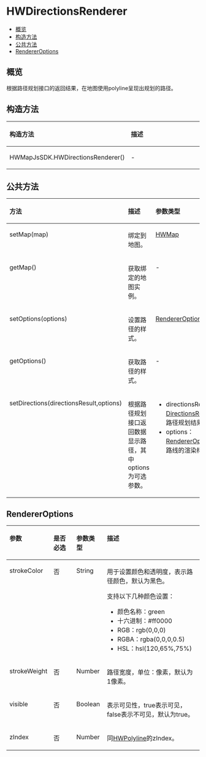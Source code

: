 # HWDirectionsRenderer<a name="ZH-CN_TOPIC_0000001145941069"></a>

-   [概览](#s15c7889c29e24ac1b91428dcb0b85c15)
-   [构造方法](#s9f1ca07d251a482e9e131d2d9f403c70)
-   [公共方法](#s268eac983a594e38b79b898225136b50)
-   [RendererOptions](#se407e5a550314c2799968906115fc737)

## 概览<a name="s15c7889c29e24ac1b91428dcb0b85c15"></a>

根据路径规划接口的返回结果，在地图使用polyline呈现出规划的路径。

## 构造方法<a name="s9f1ca07d251a482e9e131d2d9f403c70"></a>

<a name="t4255154508df4d64ba15b79edc1c89ff"></a>
<table><thead align="left"><tr id="r626e8eca76244a51b04606aafa83ca8d"><th class="cellrowborder" valign="top" width="53%" id="mcps1.1.3.1.1"><p id="a5818bf771ca1498b88c3653b6c0ab974"><a name="a5818bf771ca1498b88c3653b6c0ab974"></a><a name="a5818bf771ca1498b88c3653b6c0ab974"></a><strong id="a59f77369e96d4be9843110b24962e237"><a name="a59f77369e96d4be9843110b24962e237"></a><a name="a59f77369e96d4be9843110b24962e237"></a>构造方法</strong></p>
</th>
<th class="cellrowborder" valign="top" width="47%" id="mcps1.1.3.1.2"><p id="af664140596c04eb0ac6a61b2578b4d5e"><a name="af664140596c04eb0ac6a61b2578b4d5e"></a><a name="af664140596c04eb0ac6a61b2578b4d5e"></a><strong id="a65ef8aeef69447049b130aa12d45d806"><a name="a65ef8aeef69447049b130aa12d45d806"></a><a name="a65ef8aeef69447049b130aa12d45d806"></a>描述</strong></p>
</th>
</tr>
</thead>
<tbody><tr id="rff6e0911d02944f8b1ff139af3dc16a4"><td class="cellrowborder" valign="top" width="53%" headers="mcps1.1.3.1.1 "><p id="a6c2e13969d30403699065111e152133f"><a name="a6c2e13969d30403699065111e152133f"></a><a name="a6c2e13969d30403699065111e152133f"></a>HWMapJsSDK.HWDirectionsRenderer()</p>
</td>
<td class="cellrowborder" valign="top" width="47%" headers="mcps1.1.3.1.2 "><p id="a8009e35316fb4d6b95054f9f7c236245"><a name="a8009e35316fb4d6b95054f9f7c236245"></a><a name="a8009e35316fb4d6b95054f9f7c236245"></a>-</p>
</td>
</tr>
</tbody>
</table>

## 公共方法<a name="s268eac983a594e38b79b898225136b50"></a>

<a name="t127419a48d134b34b18afb99ab071e76"></a>
<table><thead align="left"><tr id="r500feb32cc984b97a9d96cbd6ca562be"><th class="cellrowborder" valign="top" width="24%" id="mcps1.1.5.1.1"><p id="a5eb811748e2340f5b64e2dd8580bb92e"><a name="a5eb811748e2340f5b64e2dd8580bb92e"></a><a name="a5eb811748e2340f5b64e2dd8580bb92e"></a><strong id="ad1e2401e28fb4089b0f49e57dd306342"><a name="ad1e2401e28fb4089b0f49e57dd306342"></a><a name="ad1e2401e28fb4089b0f49e57dd306342"></a>方法</strong></p>
</th>
<th class="cellrowborder" valign="top" width="24%" id="mcps1.1.5.1.2"><p id="a85e9b8b51c524eb6811492a8034e00b4"><a name="a85e9b8b51c524eb6811492a8034e00b4"></a><a name="a85e9b8b51c524eb6811492a8034e00b4"></a><strong id="abd5f55b3f59547e6b175e39164ebfc72"><a name="abd5f55b3f59547e6b175e39164ebfc72"></a><a name="abd5f55b3f59547e6b175e39164ebfc72"></a>描述</strong></p>
</th>
<th class="cellrowborder" valign="top" width="32.67%" id="mcps1.1.5.1.3"><p id="a6c225265d07c407e803118de8eb553ce"><a name="a6c225265d07c407e803118de8eb553ce"></a><a name="a6c225265d07c407e803118de8eb553ce"></a><strong id="aabb132627de84a6794aced37108ed22a"><a name="aabb132627de84a6794aced37108ed22a"></a><a name="aabb132627de84a6794aced37108ed22a"></a>参数类型</strong></p>
</th>
<th class="cellrowborder" valign="top" width="19.33%" id="mcps1.1.5.1.4"><p id="a0f353fe9c5604307bb1d8a10d49116c3"><a name="a0f353fe9c5604307bb1d8a10d49116c3"></a><a name="a0f353fe9c5604307bb1d8a10d49116c3"></a><strong id="ac4de4943f69542c2b36581438b4d81a4"><a name="ac4de4943f69542c2b36581438b4d81a4"></a><a name="ac4de4943f69542c2b36581438b4d81a4"></a>返回值</strong></p>
</th>
</tr>
</thead>
<tbody><tr id="rea2004a8bf6c4cb1b3b9e8c38fbf6129"><td class="cellrowborder" valign="top" width="24%" headers="mcps1.1.5.1.1 "><p id="acc5420e78d7f4f789282cadf2b857fff"><a name="acc5420e78d7f4f789282cadf2b857fff"></a><a name="acc5420e78d7f4f789282cadf2b857fff"></a>setMap(map)</p>
</td>
<td class="cellrowborder" valign="top" width="24%" headers="mcps1.1.5.1.2 "><p id="a123ee16d07e9483ea21e1341718ddbbf"><a name="a123ee16d07e9483ea21e1341718ddbbf"></a><a name="a123ee16d07e9483ea21e1341718ddbbf"></a>绑定到地图。</p>
</td>
<td class="cellrowborder" valign="top" width="32.67%" headers="mcps1.1.5.1.3 "><p id="acd3a430d346f41d1a62142492228790a"><a name="acd3a430d346f41d1a62142492228790a"></a><a name="acd3a430d346f41d1a62142492228790a"></a><a href="js-hwmap.md">HWMap</a></p>
</td>
<td class="cellrowborder" valign="top" width="19.33%" headers="mcps1.1.5.1.4 "><p id="af201ea37fbfc40bc941cf913461a7126"><a name="af201ea37fbfc40bc941cf913461a7126"></a><a name="af201ea37fbfc40bc941cf913461a7126"></a>-</p>
</td>
</tr>
<tr id="r50d503f1b90b42ac88a060e19f3649ce"><td class="cellrowborder" valign="top" width="24%" headers="mcps1.1.5.1.1 "><p id="a76bae21700284a88bbf32e586f7f272a"><a name="a76bae21700284a88bbf32e586f7f272a"></a><a name="a76bae21700284a88bbf32e586f7f272a"></a>getMap()</p>
</td>
<td class="cellrowborder" valign="top" width="24%" headers="mcps1.1.5.1.2 "><p id="ac4c3c7f5852f44d09c45aeb4842b9a15"><a name="ac4c3c7f5852f44d09c45aeb4842b9a15"></a><a name="ac4c3c7f5852f44d09c45aeb4842b9a15"></a>获取绑定的地图实例。</p>
</td>
<td class="cellrowborder" valign="top" width="32.67%" headers="mcps1.1.5.1.3 "><p id="a99bc4b4071b742e9b2715a15568b5492"><a name="a99bc4b4071b742e9b2715a15568b5492"></a><a name="a99bc4b4071b742e9b2715a15568b5492"></a>-</p>
</td>
<td class="cellrowborder" valign="top" width="19.33%" headers="mcps1.1.5.1.4 "><p id="a291dfb62e1a949e8b265affeb9cfb31d"><a name="a291dfb62e1a949e8b265affeb9cfb31d"></a><a name="a291dfb62e1a949e8b265affeb9cfb31d"></a><a href="js-hwmap.md">HWMap</a></p>
</td>
</tr>
<tr id="r4f2f01af5ded40bda00b28b9ed398411"><td class="cellrowborder" valign="top" width="24%" headers="mcps1.1.5.1.1 "><p id="a2b582cc14db84e95a4cb7dadaeeb3003"><a name="a2b582cc14db84e95a4cb7dadaeeb3003"></a><a name="a2b582cc14db84e95a4cb7dadaeeb3003"></a>setOptions(options)</p>
</td>
<td class="cellrowborder" valign="top" width="24%" headers="mcps1.1.5.1.2 "><p id="acb62ac171af640d0bdcdec0c4fcd155c"><a name="acb62ac171af640d0bdcdec0c4fcd155c"></a><a name="acb62ac171af640d0bdcdec0c4fcd155c"></a>设置路径的样式。</p>
</td>
<td class="cellrowborder" valign="top" width="32.67%" headers="mcps1.1.5.1.3 "><p id="a93cd6249a0264bb9a2b4e8394eee1ac3"><a name="a93cd6249a0264bb9a2b4e8394eee1ac3"></a><a name="a93cd6249a0264bb9a2b4e8394eee1ac3"></a><a href="#se407e5a550314c2799968906115fc737">RendererOptions</a></p>
</td>
<td class="cellrowborder" valign="top" width="19.33%" headers="mcps1.1.5.1.4 "><p id="a1c669cdbdee3470389adf3431a37a8e7"><a name="a1c669cdbdee3470389adf3431a37a8e7"></a><a name="a1c669cdbdee3470389adf3431a37a8e7"></a>-</p>
</td>
</tr>
<tr id="r084f0f20be2340518336f255eabcf79b"><td class="cellrowborder" valign="top" width="24%" headers="mcps1.1.5.1.1 "><p id="a7de5f3b1dccd4ecba54922a95770ccf3"><a name="a7de5f3b1dccd4ecba54922a95770ccf3"></a><a name="a7de5f3b1dccd4ecba54922a95770ccf3"></a>getOptions()</p>
</td>
<td class="cellrowborder" valign="top" width="24%" headers="mcps1.1.5.1.2 "><p id="a28a73c3a07f54a2986b81e8056d04447"><a name="a28a73c3a07f54a2986b81e8056d04447"></a><a name="a28a73c3a07f54a2986b81e8056d04447"></a>获取路径的样式。</p>
</td>
<td class="cellrowborder" valign="top" width="32.67%" headers="mcps1.1.5.1.3 "><p id="a928edefb25cc40d886261600379f9ac7"><a name="a928edefb25cc40d886261600379f9ac7"></a><a name="a928edefb25cc40d886261600379f9ac7"></a>-</p>
</td>
<td class="cellrowborder" valign="top" width="19.33%" headers="mcps1.1.5.1.4 "><p id="aa9405734be24487482bd695dfdb2b543"><a name="aa9405734be24487482bd695dfdb2b543"></a><a name="aa9405734be24487482bd695dfdb2b543"></a><a href="#se407e5a550314c2799968906115fc737">RendererOptions</a></p>
</td>
</tr>
<tr id="r5c63faaa14a24409b5d909cae7280676"><td class="cellrowborder" valign="top" width="24%" headers="mcps1.1.5.1.1 "><p id="a1c88d86d6f09459cb854ab2b2d42a5c3"><a name="a1c88d86d6f09459cb854ab2b2d42a5c3"></a><a name="a1c88d86d6f09459cb854ab2b2d42a5c3"></a>setDirections(directionsResult,options)</p>
</td>
<td class="cellrowborder" valign="top" width="24%" headers="mcps1.1.5.1.2 "><p id="a3b6a4bca768f493f9d0a943a91b24123"><a name="a3b6a4bca768f493f9d0a943a91b24123"></a><a name="a3b6a4bca768f493f9d0a943a91b24123"></a>根据路径规划接口返回数据显示路径，其中options为可选参数。</p>
</td>
<td class="cellrowborder" valign="top" width="32.67%" headers="mcps1.1.5.1.3 "><a name="u5529fd0042dc42cb9bc417f017c42b8c"></a><a name="u5529fd0042dc42cb9bc417f017c42b8c"></a><ul id="u5529fd0042dc42cb9bc417f017c42b8c"><li>directionsResult：<a href="js-hwdirectionsservice.md#s70691a88ea7b4be2aec22deb6a3f18e8">DirectionsResult</a>，路径规划结果。</li><li>options：<a href="#se407e5a550314c2799968906115fc737">RendererOptions</a>，路线的渲染样式。</li></ul>
</td>
<td class="cellrowborder" valign="top" width="19.33%" headers="mcps1.1.5.1.4 "><p id="a2a3373c6e09a434a8fa2bf088795b485"><a name="a2a3373c6e09a434a8fa2bf088795b485"></a><a name="a2a3373c6e09a434a8fa2bf088795b485"></a>Array&lt;<a href="js-hwpolyline.md">HWPolyline</a>&gt;</p>
</td>
</tr>
</tbody>
</table>

## RendererOptions<a name="se407e5a550314c2799968906115fc737"></a>

<a name="t4fbad4c52ba542748f43e744b2a8ff25"></a>
<table><thead align="left"><tr id="r1a0c3a825337403e94ca7cfe10c451b7"><th class="cellrowborder" valign="top" width="16%" id="mcps1.1.5.1.1"><p id="a396495576c694da3b640d0108ff57dbb"><a name="a396495576c694da3b640d0108ff57dbb"></a><a name="a396495576c694da3b640d0108ff57dbb"></a><strong id="ad021d08e7beb46e4b3828209b2468df6"><a name="ad021d08e7beb46e4b3828209b2468df6"></a><a name="ad021d08e7beb46e4b3828209b2468df6"></a>参数</strong></p>
</th>
<th class="cellrowborder" valign="top" width="14.000000000000002%" id="mcps1.1.5.1.2"><p id="a84df233e8a2a450a82208392997d473f"><a name="a84df233e8a2a450a82208392997d473f"></a><a name="a84df233e8a2a450a82208392997d473f"></a><strong id="a64a2b4253678471a9d8a9e9c85f113d8"><a name="a64a2b4253678471a9d8a9e9c85f113d8"></a><a name="a64a2b4253678471a9d8a9e9c85f113d8"></a>是否必选</strong></p>
</th>
<th class="cellrowborder" valign="top" width="16%" id="mcps1.1.5.1.3"><p id="a16da1ab0997d44eea6d1b7abe701aa1c"><a name="a16da1ab0997d44eea6d1b7abe701aa1c"></a><a name="a16da1ab0997d44eea6d1b7abe701aa1c"></a>参数类型</p>
</th>
<th class="cellrowborder" valign="top" width="54%" id="mcps1.1.5.1.4"><p id="a5db1f48f875c4cc59ab0b1e2111be017"><a name="a5db1f48f875c4cc59ab0b1e2111be017"></a><a name="a5db1f48f875c4cc59ab0b1e2111be017"></a><strong id="aa319b599cd924e6d85b074aeae1df0ab"><a name="aa319b599cd924e6d85b074aeae1df0ab"></a><a name="aa319b599cd924e6d85b074aeae1df0ab"></a>描述</strong></p>
</th>
</tr>
</thead>
<tbody><tr id="rb364f5bcf9714ca6807560a7c0f28141"><td class="cellrowborder" valign="top" width="16%" headers="mcps1.1.5.1.1 "><p id="a0c11be99fde54db399194a0ea46b6911"><a name="a0c11be99fde54db399194a0ea46b6911"></a><a name="a0c11be99fde54db399194a0ea46b6911"></a>strokeColor</p>
</td>
<td class="cellrowborder" valign="top" width="14.000000000000002%" headers="mcps1.1.5.1.2 "><p id="ab32d8800d7a84e54afb2045990806433"><a name="ab32d8800d7a84e54afb2045990806433"></a><a name="ab32d8800d7a84e54afb2045990806433"></a>否</p>
</td>
<td class="cellrowborder" valign="top" width="16%" headers="mcps1.1.5.1.3 "><p id="ab72857b32d8f4418b8736b4d1370b38b"><a name="ab72857b32d8f4418b8736b4d1370b38b"></a><a name="ab72857b32d8f4418b8736b4d1370b38b"></a>String</p>
</td>
<td class="cellrowborder" valign="top" width="54%" headers="mcps1.1.5.1.4 "><p id="a1216614de5b545e2b926747c7fe2a9be"><a name="a1216614de5b545e2b926747c7fe2a9be"></a><a name="a1216614de5b545e2b926747c7fe2a9be"></a>用于设置颜色和透明度，表示路径颜色，默认为黑色。</p>
<p id="aeab8cecdee824085a5ba3246b4a80a0a"><a name="aeab8cecdee824085a5ba3246b4a80a0a"></a><a name="aeab8cecdee824085a5ba3246b4a80a0a"></a>支持以下几种颜色设置：</p>
<a name="ucec7dc6265004e7f8fe5ec25c09338a2"></a><a name="ucec7dc6265004e7f8fe5ec25c09338a2"></a><ul id="ucec7dc6265004e7f8fe5ec25c09338a2"><li>颜色名称：green</li><li>十六进制：#ff0000</li><li>RGB：rgb(0,0,0)</li><li>RGBA：rgba(0,0,0,0.5)</li><li>HSL：hsl(120,65%,75%)</li></ul>
</td>
</tr>
<tr id="rb644fec8fb4147fb969de2285f611e00"><td class="cellrowborder" valign="top" width="16%" headers="mcps1.1.5.1.1 "><p id="a0f5cbfed55f54b7f8448c4e8bbd1cc8f"><a name="a0f5cbfed55f54b7f8448c4e8bbd1cc8f"></a><a name="a0f5cbfed55f54b7f8448c4e8bbd1cc8f"></a>strokeWeight</p>
</td>
<td class="cellrowborder" valign="top" width="14.000000000000002%" headers="mcps1.1.5.1.2 "><p id="af50988c2c79e48e89cc17b3e5a949864"><a name="af50988c2c79e48e89cc17b3e5a949864"></a><a name="af50988c2c79e48e89cc17b3e5a949864"></a>否</p>
</td>
<td class="cellrowborder" valign="top" width="16%" headers="mcps1.1.5.1.3 "><p id="a90a1b6caf16f44fabe4a93db26342e3e"><a name="a90a1b6caf16f44fabe4a93db26342e3e"></a><a name="a90a1b6caf16f44fabe4a93db26342e3e"></a>Number</p>
</td>
<td class="cellrowborder" valign="top" width="54%" headers="mcps1.1.5.1.4 "><p id="ad5ec55d836b64867bbd0fd0e8476dbde"><a name="ad5ec55d836b64867bbd0fd0e8476dbde"></a><a name="ad5ec55d836b64867bbd0fd0e8476dbde"></a>路径宽度，单位：像素，默认为1像素。</p>
</td>
</tr>
<tr id="r6cac0852d3a7434284b7b1b8dded5006"><td class="cellrowborder" valign="top" width="16%" headers="mcps1.1.5.1.1 "><p id="a320234ebe8a94b0abf48d382c4ce5cfc"><a name="a320234ebe8a94b0abf48d382c4ce5cfc"></a><a name="a320234ebe8a94b0abf48d382c4ce5cfc"></a>visible</p>
</td>
<td class="cellrowborder" valign="top" width="14.000000000000002%" headers="mcps1.1.5.1.2 "><p id="ad74d5da47ce245b4bd11a62ee9cb755a"><a name="ad74d5da47ce245b4bd11a62ee9cb755a"></a><a name="ad74d5da47ce245b4bd11a62ee9cb755a"></a>否</p>
</td>
<td class="cellrowborder" valign="top" width="16%" headers="mcps1.1.5.1.3 "><p id="a9aae61fc394746c7a8520e748a8e1472"><a name="a9aae61fc394746c7a8520e748a8e1472"></a><a name="a9aae61fc394746c7a8520e748a8e1472"></a>Boolean</p>
</td>
<td class="cellrowborder" valign="top" width="54%" headers="mcps1.1.5.1.4 "><p id="a81133bb84a2946088c76ed0816556c7f"><a name="a81133bb84a2946088c76ed0816556c7f"></a><a name="a81133bb84a2946088c76ed0816556c7f"></a>表示可见性，true表示可见，false表示不可见，默认为true。</p>
</td>
</tr>
<tr id="rc5dcd6828b46476683cccb5081021d85"><td class="cellrowborder" valign="top" width="16%" headers="mcps1.1.5.1.1 "><p id="a5c3817b47bf04976813287bd0051d50f"><a name="a5c3817b47bf04976813287bd0051d50f"></a><a name="a5c3817b47bf04976813287bd0051d50f"></a>zIndex</p>
</td>
<td class="cellrowborder" valign="top" width="14.000000000000002%" headers="mcps1.1.5.1.2 "><p id="a4fb48313c8d44a18ba0d9fa371ab18b3"><a name="a4fb48313c8d44a18ba0d9fa371ab18b3"></a><a name="a4fb48313c8d44a18ba0d9fa371ab18b3"></a>否</p>
</td>
<td class="cellrowborder" valign="top" width="16%" headers="mcps1.1.5.1.3 "><p id="a91801f46d40240d48cb122148269849b"><a name="a91801f46d40240d48cb122148269849b"></a><a name="a91801f46d40240d48cb122148269849b"></a>Number</p>
</td>
<td class="cellrowborder" valign="top" width="54%" headers="mcps1.1.5.1.4 "><p id="a8655e216352f4be9a0871d02f8366684"><a name="a8655e216352f4be9a0871d02f8366684"></a><a name="a8655e216352f4be9a0871d02f8366684"></a>同<a href="js-hwpolyline.md">HWPolyline</a>的zIndex。</p>
</td>
</tr>
</tbody>
</table>

